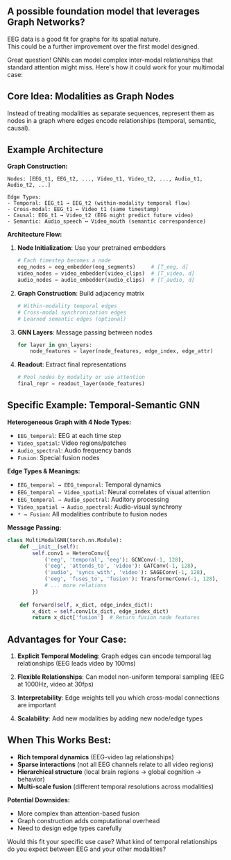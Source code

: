 ## A possible foundation model that leverages Graph Networks?

EEG data is a good fit for graphs for its spatial nature. <br>
This could be a further improvement over the first model designed.



Great question! GNNs can model complex inter-modal relationships that standard attention might miss. Here's how it could work for your multimodal case:

## Core Idea: Modalities as Graph Nodes

Instead of treating modalities as separate sequences, represent them as nodes in a graph where edges encode relationships (temporal, semantic, causal).

## Example Architecture

**Graph Construction:**
```
Nodes: [EEG_t1, EEG_t2, ..., Video_t1, Video_t2, ..., Audio_t1, Audio_t2, ...]

Edge Types:
- Temporal: EEG_t1 → EEG_t2 (within-modality temporal flow)
- Cross-modal: EEG_t1 ↔ Video_t1 (same timestamp)
- Causal: EEG_t1 → Video_t2 (EEG might predict future video)
- Semantic: Audio_speech ↔ Video_mouth (semantic correspondence)
```

**Architecture Flow:**
1. **Node Initialization**: Use your pretrained embedders
   ```python
   # Each timestep becomes a node
   eeg_nodes = eeg_embedder(eeg_segments)     # [T_eeg, d]
   video_nodes = video_embedder(video_clips)  # [T_video, d] 
   audio_nodes = audio_embedder(audio_clips)  # [T_audio, d]
   ```

2. **Graph Construction**: Build adjacency matrix
   ```python
   # Within-modality temporal edges
   # Cross-modal synchronization edges  
   # Learned semantic edges (optional)
   ```

3. **GNN Layers**: Message passing between nodes
   ```python
   for layer in gnn_layers:
       node_features = layer(node_features, edge_index, edge_attr)
   ```

4. **Readout**: Extract final representations
   ```python
   # Pool nodes by modality or use attention
   final_repr = readout_layer(node_features)
   ```

## Specific Example: Temporal-Semantic GNN

**Heterogeneous Graph with 4 Node Types:**
- `EEG_temporal`: EEG at each time step
- `Video_spatial`: Video regions/patches  
- `Audio_spectral`: Audio frequency bands
- `Fusion`: Special fusion nodes

**Edge Types & Meanings:**
- `EEG_temporal → EEG_temporal`: Temporal dynamics
- `EEG_temporal → Video_spatial`: Neural correlates of visual attention
- `EEG_temporal → Audio_spectral`: Auditory processing
- `Video_spatial → Audio_spectral`: Audio-visual synchrony
- `* → Fusion`: All modalities contribute to fusion nodes

**Message Passing:**
```python
class MultiModalGNN(torch.nn.Module):
    def __init__(self):
        self.conv1 = HeteroConv({
            ('eeg', 'temporal', 'eeg'): GCNConv(-1, 128),
            ('eeg', 'attends_to', 'video'): GATConv(-1, 128),
            ('audio', 'syncs_with', 'video'): SAGEConv(-1, 128),
            ('eeg', 'fuses_to', 'fusion'): TransformerConv(-1, 128),
            # ... more relations
        })
    
    def forward(self, x_dict, edge_index_dict):
        x_dict = self.conv1(x_dict, edge_index_dict)
        return x_dict['fusion']  # Return fusion node features
```

## Advantages for Your Case:

1. **Explicit Temporal Modeling**: Graph edges can encode temporal lag relationships (EEG leads video by 100ms)

2. **Flexible Relationships**: Can model non-uniform temporal sampling (EEG at 1000Hz, video at 30fps)

3. **Interpretability**: Edge weights tell you which cross-modal connections are important

4. **Scalability**: Add new modalities by adding new node/edge types

## When This Works Best:

- **Rich temporal dynamics** (EEG-video lag relationships)
- **Sparse interactions** (not all EEG channels relate to all video regions)
- **Hierarchical structure** (local brain regions → global cognition → behavior)
- **Multi-scale fusion** (different temporal resolutions across modalities)

**Potential Downsides:**
- More complex than attention-based fusion
- Graph construction adds computational overhead
- Need to design edge types carefully

Would this fit your specific use case? What kind of temporal relationships do you expect between EEG and your other modalities?